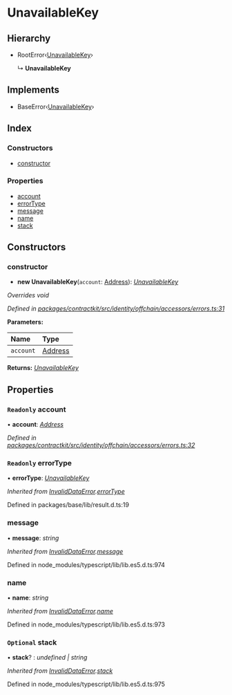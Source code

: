 # UnavailableKey

## Hierarchy

* RootError‹[UnavailableKey](../enums/_identity_offchain_accessors_errors_.schemaerrortypes.md#unavailablekey)›

  ↳ **UnavailableKey**

## Implements

* BaseError‹[UnavailableKey](../enums/_identity_offchain_accessors_errors_.schemaerrortypes.md#unavailablekey)›

## Index

### Constructors

* [constructor](../classes/_identity_offchain_accessors_errors_.unavailablekey.md#constructor)

### Properties

* [account](../classes/_identity_offchain_accessors_errors_.unavailablekey.md#readonly-account)
* [errorType](../classes/_identity_offchain_accessors_errors_.unavailablekey.md#readonly-errortype)
* [message](../classes/_identity_offchain_accessors_errors_.unavailablekey.md#message)
* [name](../classes/_identity_offchain_accessors_errors_.unavailablekey.md#name)
* [stack](../classes/_identity_offchain_accessors_errors_.unavailablekey.md#optional-stack)

## Constructors

### constructor

+ **new UnavailableKey**\(`account`: [Address](_base_.md#address)\): [_UnavailableKey_](../classes/_identity_offchain_accessors_errors_.unavailablekey.md)

_Overrides void_

_Defined in_ [_packages/contractkit/src/identity/offchain/accessors/errors.ts:31_](https://github.com/celo-org/celo-monorepo/blob/master/packages/contractkit/src/identity/offchain/accessors/errors.ts#L31)

**Parameters:**

| Name | Type |
| :--- | :--- |
| `account` | [Address](_base_.md#address) |

**Returns:** [_UnavailableKey_](../classes/_identity_offchain_accessors_errors_.unavailablekey.md)

## Properties

### `Readonly` account

• **account**: [_Address_](_base_.md#address)

_Defined in_ [_packages/contractkit/src/identity/offchain/accessors/errors.ts:32_](https://github.com/celo-org/celo-monorepo/blob/master/packages/contractkit/src/identity/offchain/accessors/errors.ts#L32)

### `Readonly` errorType

• **errorType**: [_UnavailableKey_](../enums/_identity_offchain_accessors_errors_.schemaerrortypes.md#unavailablekey)

_Inherited from_ [_InvalidDataError_](../classes/_identity_offchain_accessors_errors_.invaliddataerror.md)_._[_errorType_](../classes/_identity_offchain_accessors_errors_.invaliddataerror.md#readonly-errortype)

Defined in packages/base/lib/result.d.ts:19

### message

• **message**: _string_

_Inherited from_ [_InvalidDataError_](../classes/_identity_offchain_accessors_errors_.invaliddataerror.md)_._[_message_](../classes/_identity_offchain_accessors_errors_.invaliddataerror.md#message)

Defined in node\_modules/typescript/lib/lib.es5.d.ts:974

### name

• **name**: _string_

_Inherited from_ [_InvalidDataError_](../classes/_identity_offchain_accessors_errors_.invaliddataerror.md)_._[_name_](../classes/_identity_offchain_accessors_errors_.invaliddataerror.md#name)

Defined in node\_modules/typescript/lib/lib.es5.d.ts:973

### `Optional` stack

• **stack**? : _undefined \| string_

_Inherited from_ [_InvalidDataError_](../classes/_identity_offchain_accessors_errors_.invaliddataerror.md)_._[_stack_](../classes/_identity_offchain_accessors_errors_.invaliddataerror.md#optional-stack)

Defined in node\_modules/typescript/lib/lib.es5.d.ts:975

